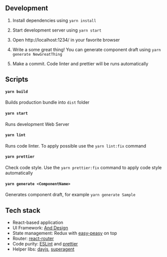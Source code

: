 ## Development

1. Install dependencies using `yarn install`

1. Start development server using `yarn start`

1. Open http://localhost:1234/ in your favorite browser

1. Write a some great thing! You can generate component draft using `yarn generate NewGreatThing`

1. Make a commit. Code linter and prettier will be runs automatically

## Scripts

#### `yarn build`

Builds production bundle into `dist` folder

#### `yarn start`

Runs development Web Server

#### `yarn lint`

Runs code linter. To apply possible use the `yarn lint:fix` command

#### `yarn prettier`

Check code style. Use the `yarn prettier:fix` command to apply code style automatically

#### `yarn generate <ComponentName>`

Generates component draft, for example `yarn generate Sample`

## Tech stack

- React-based application
- UI Framework: [And Design](https://ant.design)
- State management: Redux with [easy-peasy](https://github.com/ctrlplusb/easy-peasy) on top
- Router: [react-router](https://github.com/remix-run/react-router)
- Code purity: [ESLint](https://eslint.org/) and [prettier](https://prettier.io/)
- Helper libs: [dayjs](https://day.js.org/), [superagent](https://github.com/visionmedia/superagent)
